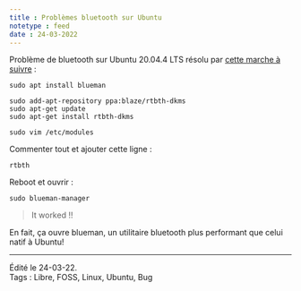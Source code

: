 ```yaml
---
title : Problèmes bluetooth sur Ubuntu
notetype : feed
date : 24-03-2022
---
```


Problème de bluetooth sur Ubuntu 20.04.4 LTS résolu par [cette marche à suivre](https://askubuntu.com/questions/1231074/ubuntu-20-04-bluetooth-not-working "Ask Ubuntu : Ubuntu 20-04 bluetooth not working") :

```
sudo apt install blueman

sudo add-apt-repository ppa:blaze/rtbth-dkms
sudo apt-get update
sudo apt-get install rtbth-dkms
```  


``sudo vim /etc/modules``

Commenter tout et ajouter cette ligne :

``rtbth``

Reboot et ouvrir :

``sudo blueman-manager``

> It worked !!

En fait, ça ouvre blueman, un utilitaire bluetooth plus performant que celui natif à Ubuntu!

-----

Édité le 24-03-22.   
Tags : Libre, FOSS, Linux, Ubuntu, Bug
